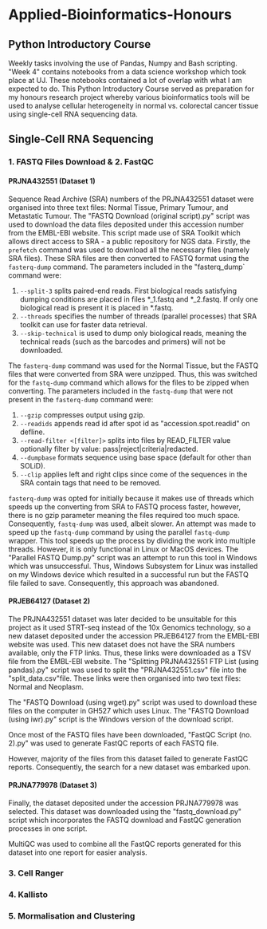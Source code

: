 # Applied-Bioinformatics-Honours

## Python Introductory Course
Weekly tasks involving the use of Pandas, Numpy and Bash scripting. "Week 4" contains notebooks from a data science workshop which took place at UJ. These notebooks contained a lot of overlap with what I am expected to do. This Python Introductory Course served as preparation for my honours research project whereby various bioinformatics tools will be used to analyse cellular heterogeneity in normal vs. colorectal cancer tissue using single-cell RNA sequencing data.

## Single-Cell RNA Sequencing

### 1. FASTQ Files Download & 2. FastQC
#### PRJNA432551 (Dataset 1)
Sequence Read Archive (SRA) numbers of the PRJNA432551 dataset were organised into three text files: Normal Tissue, Primary Tumour, and Metastatic Tumour.
The "FASTQ Download (original script).py" script was used to download the data files deposited under this accession number from the EMBL-EBI website. This script made use of SRA Toolkit which allows direct access to SRA - a public repository for NGS data. Firstly, the `prefetch` command was used to download all the necessary files (namely SRA files). These SRA files are then converted to FASTQ format using the `fasterq-dump` command.
The parameters included in the "fasterq_dump` command were:
1) `--split-3` splits paired-end reads. First biological reads satisfying dumping conditions are placed in files *_1.fastq and *_2.fastq. If only one biological read is present it is placed in *.fastq.
2) `--threads` specifies the number of threads (parallel processes) that SRA toolkit can use for faster data retrieval.
3) `--skip-technical` is used to dump only biological reads, meaning the technical reads (such as the barcodes and primers) will not be downloaded.

The `fasterq-dump` command was used for the Normal Tissue, but the FASTQ files that were converted from SRA were unzipped. Thus, this was switched for the `fastq-dump` command which allows for the files to be zipped when converting.
The parameters included in the `fastq-dump` that were not present in the `fasterq-dump` command were:
1) `--gzip` compresses output using gzip.
2) `--readids` appends read id after spot id as "accession.spot.readid" on defline.
3) `--read-filter <[filter]>` splits into files by READ_FILTER value optionally filter by value: pass|reject|criteria|redacted.
4) `--dumpbase` formats sequence using base space (default for other than SOLiD).
5) `--clip` applies left and right clips since come of the sequences in the SRA contain tags that need to be removed.

`fasterq-dump` was opted for initially because it makes use of threads which speeds up the converting from SRA to FASTQ process faster, however, there is no gzip parameter meaning the files required too much space. Consequently, `fastq-dump` was used, albeit slower. An attempt was made to speed up the `fastq-dump` command by using the parallel `fastq-dump` wrapper. This tool speeds up the process by dividing the work into multiple threads. However, it is only functional in Linux or MacOS devices. The "Parallel FASTQ Dump.py" script was an attempt to run this tool in Windows which was unsuccessful. Thus, Windows Subsystem for Linux was installed on my Windows device which resulted in a successful run but the FASTQ file failed to save. Consequently, this approach was abandoned.

#### PRJEB64127 (Dataset 2)
The PRJNA432551 dataset was later decided to be unsuitable for this project as it used STRT-seq instead of the 10x Genomics technology, so a new dataset deposited under the accession PRJEB64127 from the EMBL-EBI website was used. This new dataset does not have the SRA numbers available, only the FTP links. Thus, these links were downloaded as a TSV file from the EMBL-EBI website. The "Splitting PRJNA432551 FTP List (using pandas).py" script was used to split the "PRJNA432551.csv" file into the "split_data.csv"file. These links were then organised into two text files: Normal and Neoplasm.

The "FASTQ Download (using wget).py" script was used to download these files on the computer in GH527 which uses Linux. The "FASTQ Download (using iwr).py" script is the Windows version of the download script.

Once most of the FASTQ files have been downloaded, "FastQC Script (no. 2).py" was used to generate FastQC reports of each FASTQ file.

However, majority of the files from this dataset failed to generate FastQC reports. Consequently, the search for a new dataset was embarked upon. 

#### PRJNA779978 (Dataset 3)
Finally, the dataset deposited under the accession PRJNA779978 was selected. This dataset was downloaded using the "fastq_download.py" script which incorporates the FASTQ download and FastQC generation processes in one script.

MultiQC was used to combine all the FastQC reports generated for this dataset into one report for easier analysis.

### 3. Cell Ranger


### 4. Kallisto


### 5. Mormalisation and Clustering

